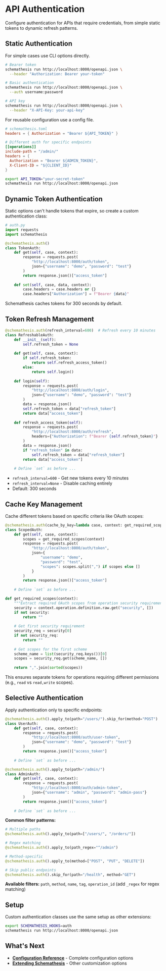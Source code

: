 # API Authentication

Configure authentication for APIs that require credentials, from simple static tokens to dynamic refresh patterns.

## Static Authentication

For simple cases use CLI options directly.

```bash
# Bearer token
schemathesis run http://localhost:8000/openapi.json \
  --header "Authorization: Bearer your-token"

# Basic authentication
schemathesis run http://localhost:8000/openapi.json \
  --auth username:password

# API key
schemathesis run http://localhost:8000/openapi.json \
  --header "X-API-Key: your-api-key"
```

For reusable configuration use a config file.

```toml
# schemathesis.toml
headers = { Authorization = "Bearer ${API_TOKEN}" }

# Different auth for specific endpoints
[[operations]]
include-path = "/admin/"
headers = { 
  Authorization = "Bearer ${ADMIN_TOKEN}",
  X-Client-ID = "${CLIENT_ID}"
}
```

```bash
export API_TOKEN="your-secret-token"
schemathesis run http://localhost:8000/openapi.json
```

## Dynamic Token Authentication

Static options can't handle tokens that expire, so create a custom authentication class:

```python
# auth.py
import requests
import schemathesis

@schemathesis.auth()
class TokenAuth:
    def get(self, case, context):
        response = requests.post(
            "http://localhost:8000/auth/token",
            json={"username": "demo", "password": "test"}
        )
        return response.json()["access_token"]
    
    def set(self, case, data, context):
        case.headers = case.headers or {}
        case.headers["Authorization"] = f"Bearer {data}"
```

Schemathesis caches tokens for 300 seconds by default.

## Token Refresh Management

```python
@schemathesis.auth(refresh_interval=600)  # Refresh every 10 minutes
class RefreshableAuth:
    def __init__(self):
        self.refresh_token = None
    
    def get(self, case, context):
        if self.refresh_token:
            return self.refresh_access_token()
        else:
            return self.login()
    
    def login(self):
        response = requests.post(
            "http://localhost:8000/auth/login",
            json={"username": "demo", "password": "test"}
        )
        data = response.json()
        self.refresh_token = data["refresh_token"]
        return data["access_token"]
    
    def refresh_access_token(self):
        response = requests.post(
            "http://localhost:8000/auth/refresh",
            headers={"Authorization": f"Bearer {self.refresh_token}"}
        )
        data = response.json()
        if "refresh_token" in data:
            self.refresh_token = data["refresh_token"]
        return data["access_token"]
    
    # Define `set` as before ... 
```

- `refresh_interval=600` - Get new tokens every 10 minutes
- `refresh_interval=None` - Disable caching entirely
- Default: 300 seconds


## Cache Key Management

Cache different tokens based on specific criteria like OAuth scopes:

```python
@schemathesis.auth(cache_by_key=lambda case, context: get_required_scopes(context))
class ScopedAuth:
    def get(self, case, context):
        scopes = get_required_scopes(context)
        response = requests.post(
            "http://localhost:8000/auth/token",
            json={
                "username": "demo", 
                "password": "test",
                "scopes": scopes.split(",") if scopes else []
            }
        )
        return response.json()["access_token"]
    
    # Define `set` as before ... 

def get_required_scopes(context):
    """Extract required OAuth scopes from operation security requirements"""
    security = context.operation.definition.raw.get("security", [])
    if not security:
        return ""
    
    # Get first security requirement
    security_req = security[0]
    if not security_req:
        return ""
    
    # Get scopes for the first scheme
    scheme_name = list(security_req.keys())[0]
    scopes = security_req.get(scheme_name, [])
    
    return ",".join(sorted(scopes))
```

This ensures separate tokens for operations requiring different permissions (e.g., `read` vs `read,write` scopes).

## Selective Authentication

Apply authentication only to specific endpoints:

```python
@schemathesis.auth().apply_to(path="/users/").skip_for(method="POST")
class UserAuth:
    def get(self, case, context):
        response = requests.post(
            "http://localhost:8000/auth/user-token",
            json={"username": "demo", "password": "test"}
        )
        return response.json()["access_token"]
    
    # Define `set` as before ... 

@schemathesis.auth().apply_to(path="/admin/")
class AdminAuth:
    def get(self, case, context):
        response = requests.post(
            "http://localhost:8000/auth/admin-token",
            json={"username": "admin", "password": "admin-pass"}
        )
        return response.json()["access_token"]
    
    # Define `set` as before ... 
```

**Common filter patterns:**

```python
# Multiple paths
@schemathesis.auth().apply_to(path=["/users/", "/orders/"])

# Regex matching
@schemathesis.auth().apply_to(path_regex="^/admin")

# Method-specific
@schemathesis.auth().apply_to(method=["POST", "PUT", "DELETE"])

# Skip public endpoints
@schemathesis.auth().skip_for(path="/health", method="GET")
```

**Available filters:** `path`, `method`, `name`, `tag`, `operation_id` (add `_regex` for regex matching)

## Setup

Custom authentication classes use the same setup as other extensions:

```bash
export SCHEMATHESIS_HOOKS=auth
schemathesis run http://localhost:8000/openapi.json
```

## What's Next

- **[Configuration Reference](../reference/configuration.md)** - Complete configuration options
- **[Extending Schemathesis](extending.md)** - Other customization options

